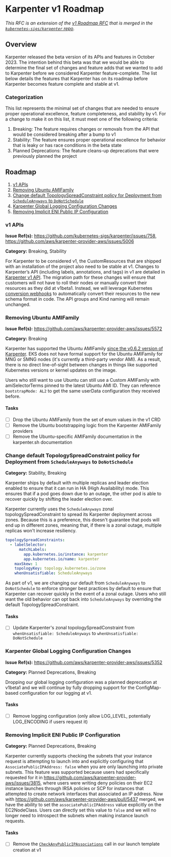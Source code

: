 # Karpenter v1 Roadmap

_This RFC is an extension of the [v1 Roadmap RFC](https://github.com/kubernetes-sigs/karpenter/blob/main/designs/v1-roadmap.md) that is merged in the [`kubernetes-sigs/karpenter` repo](https://github.com/kubernetes-sigs/karpenter)._

## Overview

Karpenter released the beta version of its APIs and features in October 2023. The intention behind this beta was that we would be able to determine the final set of changes and feature adds that we wanted to add to Karpenter before we considered Karpenter feature-complete. The list below details the features that Karpenter has on its roadmap before Karpenter becomes feature complete and stable at v1.

### Categorization

This list represents the minimal set of changes that are needed to ensure proper operational excellence, feature completeness, and stability by v1. For a change to make it on this list, it must meet one of the following criteria:

1. Breaking: The feature requires changes or removals from the API that would be considered breaking after a bump to v1
2. Stability: The feature ensures proper operational excellence for behavior that is leaky or has race conditions in the beta state
3. Planned Deprecations: The feature cleans-up deprecations that were previously planned the project

## Roadmap

1. [v1 APIs](./v1-api)
2. [Removing Ubuntu AMIFamily](#removing-ubuntu-amifamily)
3. [Change default TopologySpreadConstraint policy for Deployment from `ScheduleAnyways` to `DoNotSchedule`](#change-default-topologyspreadconstraint-policy-for-karpenter-deployment-from-scheduleanyways-to-donotschedule)
4. [Karpenter Global Logging Configuration Changes](#karpenter-global-logging-configuration-changes)
5. [Removing Implicit ENI Public IP Configuration](#removing-implicit-eni-public-ip-configuration)

### v1 APIs

**Issue Ref(s):** https://github.com/kubernetes-sigs/karpenter/issues/758, https://github.com/aws/karpenter-provider-aws/issues/5006

**Category:** Breaking, Stability

For Karpenter to be considered v1, the CustomResources that are shipped with an installation of the project also need to be stable at v1. Changes to Karpenter’s API (including labels, annotations, and tags) in v1 are detailed in [Karpenter v1 API](./v1-api.md). The migration path for these changes will ensure that customers will not have to roll their nodes or manually convert their resources as they did at v1beta1. Instead, we will leverage Kubernetes [conversion webhooks](https://kubernetes.io/docs/tasks/extend-kubernetes/custom-resources/custom-resource-definition-versioning/#webhook-conversion) to automatically convert their resources to the new schema format in code. The API groups and Kind naming will remain unchanged.

### Removing Ubuntu AMIFamily

**Issue Ref(s):** https://github.com/aws/karpenter-provider-aws/issues/5572

**Category:** Breaking

Karpenter has supported the Ubuntu AMIFamily [since the v0.6.2 version of Karpenter](https://github.com/aws/karpenter-provider-aws/pull/1323). EKS does not have formal support for the Ubuntu AMIFamily for MNG or SMNG nodes (it's currently a third-party vendor AMI). As a result, there is no direct line-of-sight between changes in things like supported Kubernetes versions or kernel updates on the image.

Users who still want to use Ubuntu can still use a Custom AMIFamily with amiSelectorTerms pinned to the latest Ubuntu AMI ID. They can reference `bootstrapMode: AL2` to get the same userData configuration they received before.

#### Tasks

- [ ] Drop the Ubuntu AMIFamily from the set of enum values in the v1 CRD
- [ ] Remove the Ubuntu bootstrapping logic from the Karpenter AMIFamily providers
- [ ] Remove the Ubuntu-specific AMIFamily documentation in the karpenter.sh documentation

### Change default TopologySpreadConstraint policy for Deployment from `ScheduleAnyways` to `DoNotSchedule`

**Category:** Stability, Breaking

Karpenter ships by default with multiple replicas and leader election enabled to ensure that it can run in HA (High Availability) mode. This ensures that if a pod goes down due to an outage, the other pod is able to recover quickly by shifting the leader election over.

Karpenter currently uses the `ScheduleAnyways` zonal topologySpreadConstraint to spread its Karpenter deployment across zones. Because this is a preference, this doesn't guarantee that pods will end up in different zones, meaning that, if there is a zonal outage, multiple replicas won't increase resiliency.

```yaml
topologySpreadConstraints:
  - labelSelector:
      matchLabels:
        app.kubernetes.io/instance: karpenter
        app.kubernetes.io/name: karpenter
    maxSkew: 1
    topologyKey: topology.kubernetes.io/zone
    whenUnsatisfiable: ScheduleAnyways
```

As part of v1, we are changing our default from `ScheduleAnyways` to `DoNotSchedule` to enforce stronger best practices by default to ensure that Karpenter can recover quickly in the event of a zonal outage. Users who still want the old behavior can opt back into `ScheduleAnyways` by overriding the default TopologySpreadConstraint.

#### Tasks

- [ ] Update Karpenter's zonal topologySpreadConstraint from `whenUnsatisfiable: ScheduleAnyways` to `whenUnsatisfiable: DoNotSchedule`

### Karpenter Global Logging Configuration Changes

**Issue Ref(s):** https://github.com/aws/karpenter-provider-aws/issues/5352

**Category:** Planned Deprecations, Breaking

Dropping our global logging configuration was a planned deprecation at v1beta1 and we will continue by fully dropping support for the ConfigMap-based configuration for our logging at v1.

#### Tasks

- [ ] Remove logging configuration (only allow LOG_LEVEL, potentially LOG_ENCODING if users request it)

### Removing Implicit ENI Public IP Configuration

**Category:** Planned Deprecations, Breaking

Karpenter currently supports checking the subnets that your instance request is attempting to launch into and explicitly configuring that `AssociatePublicIPAddress: false` when you are only launching into private subnets. This feature was supported because users had specifically requested for it in https://github.com/aws/karpenter-provider-aws/issues/3815, where users were writing deny policies on their EC2 instance launches through IRSA policies or SCP for instances that attempted to create network interfaces that associated an IP address. Now with https://github.com/aws/karpenter-provider-aws/pull/5437 merged, we have the ability to set the `associatePublicIPAddress` value explicitly on the EC2NodeClass. Users can directly set this value to `false` and we will no longer need to introspect the subnets when making instance launch requests.

#### Tasks

- [ ] Remove the [`CheckAnyPublicIPAssociations`](https://github.com/aws/karpenter-provider-aws/blob/ea8ea0ecb042f4143e2948d4e299e169671841fe/pkg/providers/subnet/subnet.go#L97) call in our launch template creation at v1
